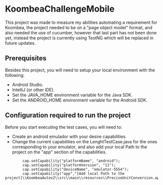 # KoombeaChallengeMobile
This project was made to measure my abilities automating a requirement for Koombea, the project needed to be on a "page object model" format, and also needed the use of cucumber, however that last part has not been done yet, instead the project is currently using TestNG which will be replaced in future updates. 

## Prerequisites 
Besides this project, you will need to setup your local environment with the following:
* Android Studio.
* IntelliJ (or other IDE).
* Set the JAVA_HOME environment variable for the Java SDK.
* Set the ANDROID_HOME environment variable for the Android SDK.

## Configuration required to run the project
Before you start executing the test cases, you will need to:
* Create an android emulador with your desire capabilities.
* Change the current capabilities on the LenghtTestCase.java for the ones corresponding to your emulator, and also add your local Path to the project on the "app" section of the capabilities.

```
        cap.setCapability("platformName", "android");
        cap.setCapability("platformVersion", "11");
        cap.setCapability("deviceName", "emulator-5554");
        cap.setCapability("app","[Add local Path to the project]\\KoombeaAutov2\\src\\main\\resources\\PreciseUnitConversion.apk");
```

